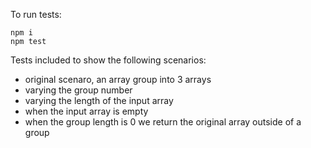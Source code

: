To run tests:
```
npm i
npm test
```

Tests included to show the following scenarios:
- original scenaro, an array group into 3 arrays
- varying the group number
- varying the length of the input array
- when the input array is empty
- when the group length is 0 we return the original array outside of a group
